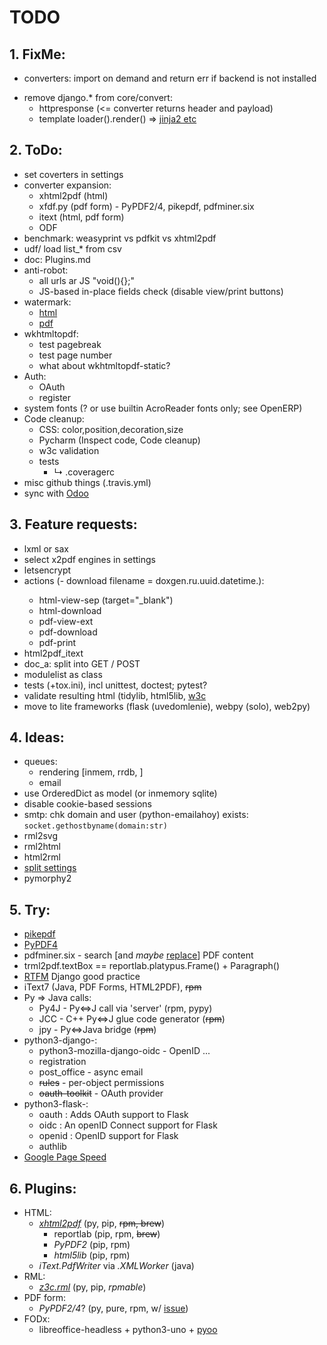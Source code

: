 # TODO

## 1. FixMe:
+ converters: import on demand and return err if backend is not installed
- remove django.* from core/convert:
  + httpresponse (<= converter returns header and payload)
  - template loader().render() => [jinja2 etc](https://wiki.python.org/moin/Templating)

## 2. ToDo:
- set coverters in settings
- converter expansion:
  - xhtml2pdf (html)
  - xfdf.py (pdf form) - PyPDF2/4, pikepdf, pdfminer.six
  - itext (html, pdf form)
  - ODF
- benchmark: weasyprint vs pdfkit vs xhtml2pdf
- udf/ load list_* from csv
- doc: Plugins.md
- anti-robot:
  - all urls ar JS "void(){};"
  - JS-based in-place fields check (disable view/print buttons)
- watermark:
  - [html](https://codepen.io/YuvarajTana/pen/auiqx)
  - [pdf](https://stackabuse.com/working-with-pdfs-in-python-adding-images-and-watermarks/)
- wkhtmltopdf:
  - test pagebreak
  - test page number
  - what about wkhtmltopdf-static?
- Auth:
  - OAuth
  - register
- system fonts (? or use builtin AcroReader fonts only; see OpenERP)
- Code cleanup:
  - CSS: color,position,decoration,size
  - Pycharm (Inspect code, Code cleanup)
  - w3c validation
  - tests
    - &rdsh; .coveragerc
- misc github things (.travis.yml)
- sync with [Odoo](https://github.com/steedos/odoo7/tree/master/openerp/report/render)

## 3. Feature requests:
- lxml or sax
- select x2pdf engines in settings
- letsencrypt
- actions (- download filename = doxgen.ru.uuid.datetime.<ext>):
  - html-view-sep (target="_blank")
  - html-download
  - pdf-view-ext
  - pdf-download
  - pdf-print
- html2pdf_itext
- doc_a: split into GET / POST
- modulelist as class
- tests (+tox.ini), incl unittest, doctest; pytest?
- validate resulting html (tidylib, html5lib, [w3c](https://github.com/srackham/w3c-validator)
- move to lite frameworks (flask (uvedomlenie), webpy (solo), web2py)

## 4. Ideas:
- queues:
  - rendering [inmem, rrdb, ]
  - email
- use OrderedDict as model (or inmemory sqlite)
- disable cookie-based sessions
- smtp: chk domain and user (python-emailahoy) exists: `socket.gethostbyname(domain:str)`
- rml2svg
- rml2html
- html2rml
- [split settings](https://github.com/sobolevn/django-split-settings)
- pymorphy2

## 5. Try:
- [pikepdf](https://pypi.org/project/pikepdf/)
- [PyPDF4](https://github.com/claird/PyPDF4)
- pdfminer.six - search [and *maybe* [replace](https://github.com/kanzure/pdfparanoia)] PDF content
- trml2pdf.textBox == reportlab.platypus.Frame() + Paragraph()
- [RTFM](https://www.toptal.com/django/django-top-10-mistakes) Django good practice
- iText7 (Java, PDF Forms, HTML2PDF), ~~rpm~~
- Py &rArr; Java calls:
  - Py4J - Py&hArr;J call via 'server' (rpm, pypy)
  - JCC - C++ Py&hArr;J glue code generator (~~rpm~~)
  - jpy - Py&hArr;Java bridge (~~rpm~~)
- python3-django-:
  - python3-mozilla-django-oidc - OpenID ...
  - registration
  - post_office - async email
  - ~~rules~~ - per-object permissions
  - ~~oauth-toolkit~~ - OAuth provider
- python3-flask-:
  - oauth : Adds OAuth support to Flask
  - oidc : An openID Connect support for Flask
  - openid : OpenID support for Flask
  - authlib
- [Google Page Speed](https://developers.google.com/speed/pagespeed/insights/)

## 6. Plugins:
- HTML:
  - [*xhtml2pdf*](https://github.com/xhtml2pdf/xhtml2pdf) (py, pip, ~~rpm, brew~~)
    - reportlab (pip, rpm, ~~brew~~)
    - *PyPDF2* (pip, rpm)
    - *html5lib* (pip, rpm)
  - *iText.PdfWriter* via *.XMLWorker* (java)
- RML:
  - [*z3c.rml*](https://github.com/zopefoundation/z3c.rml) (py, pip, *rpmable*)
- PDF form:
  - *PyPDF2/4*? (py, pure, rpm, w/ [issue](https://github.com/mstamy2/PyPDF2/issues/355))
- FODx:
  - libreoffice-headless + python3-uno + [pyoo](https://github.com/mila/pyoo)
